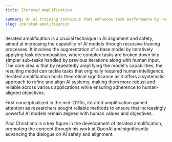 ```yaml
---
title: Iterated Amplification

summary: An AI training technique that enhances task performance by recursively improving a base agent with the help of human supervision and task decomposition.
slug: iterated-amplification
---
```


Iterated amplification is a crucial technique in AI alignment and safety, aimed at increasing the capability of AI models through recursive training processes. It involves the augmentation of a base model by iteratively applying task decomposition, where complex tasks are broken down into simpler sub-tasks handled by previous iterations along with human input. The core idea is that by repeatedly amplifying the model's capabilities, the resulting model can tackle tasks that originally required human intelligence. Iterated amplification holds theoretical significance as it offers a systematic approach to refine and align AI systems, making them more robust and reliable across various applications while ensuring adherence to human-aligned objectives.

First conceptualized in the mid-2010s, iterated amplification gained attention as researchers sought reliable methods to ensure that increasingly powerful AI models remain aligned with human values and objectives.

Paul Christiano is a key figure in the development of iterated amplification, promoting the concept through his work at OpenAI and significantly advancing the dialogue on AI safety and alignment.